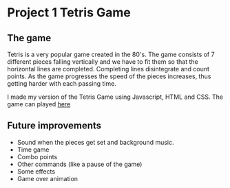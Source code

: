 
# Project 1 Tetris Game

<h2>The game</h2>
<p>Tetris is a very popular game created in the 80's. The game consists of 7 different pieces falling vertically and we have to fit them so that the horizontal lines are completed. Completing lines disintegrate and count points. As the game progresses the speed of the pieces increases, thus getting harder with each passing time.</p>

<p>I made my version of the Tetris Game using Javascript, HTML and CSS. The game can played <a href="https://namiabe.github.io/Tetris-Game/">here</a></p>

<h2>Future improvements</h2>
<ul>
    <li>Sound when the pieces get set and background music.</li>
    <li>Time game</li>
    <li>Combo points</li>
    <li>Other commands (like a pause of the game)</li>
    <li>Some effects</li>
    <li>Game over animation</li>
</ul>

